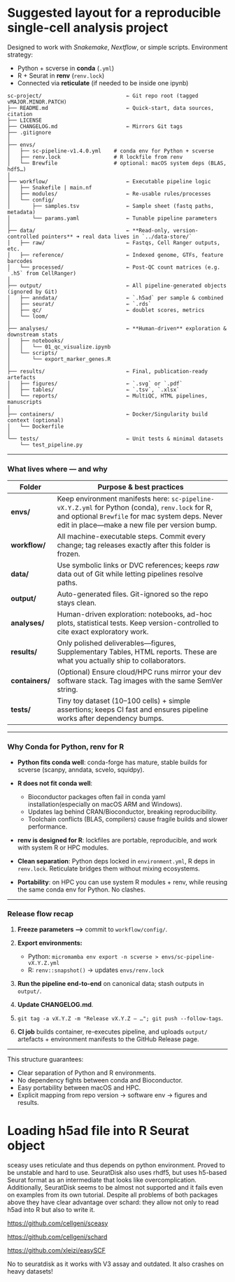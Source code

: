 
# Suggested layout for a reproducible single-cell analysis project

Designed to work with *Snakemake*, *Nextflow*, or simple scripts.
Environment strategy:

* Python + scverse in **conda** (`.yml`)
* R + Seurat in **renv** (`renv.lock`)
* Connected via **reticulate** (if needed to be inside one ipynb)

```
sc-project/                           ← Git repo root (tagged vMAJOR.MINOR.PATCH)
├── README.md                         ← Quick-start, data sources, citation
├── LICENSE
├── CHANGELOG.md                      ← Mirrors Git tags
├── .gitignore
│
├── envs/                             
│   ├── sc-pipeline-v1.4.0.yml    # conda env for Python + scverse
│   ├── renv.lock                 # R lockfile from renv
│   └── Brewfile                  # optional: macOS system deps (BLAS, hdf5…)
│
├── workflow/                         ← Executable pipeline logic
│   ├── Snakefile | main.nf
│   ├── modules/                      ← Re-usable rules/processes
│   └── config/
│       ├── samples.tsv               ← Sample sheet (fastq paths, metadata)
│       └── params.yaml               ← Tunable pipeline parameters
│
├── data/                             ← **Read-only, version-controlled pointers** ➜ real data lives in `../data-store/`
│   ├── raw/                          ← Fastqs, Cell Ranger outputs, etc.
│   ├── reference/                    ← Indexed genome, GTFs, feature barcodes
│   └── processed/                    ← Post-QC count matrices (e.g. `.h5` from CellRanger)
│
├── output/                           ← All pipeline-generated objects (ignored by Git)
│   ├── anndata/                      ← `.h5ad` per sample & combined
│   ├── seurat/                       ← `.rds`
│   ├── qc/                           ← doublet scores, metrics
│   └── loom/
│
├── analyses/                         ← **Human-driven** exploration & downstream stats
│   ├── notebooks/
│   │   └── 01_qc_visualize.ipynb
│   └── scripts/
│       └── export_marker_genes.R
│
├── results/                          ← Final, publication-ready artefacts
│   ├── figures/                      ← `.svg` or `.pdf`
│   ├── tables/                       ← `.tsv`, `.xlsx`
│   └── reports/                      ← MultiQC, HTML pipelines, manuscripts
│
├── containers/                       ← Docker/Singularity build context (optional)
│   └── Dockerfile
│
└── tests/                            ← Unit tests & minimal datasets
    └── test_pipeline.py
```

---

### What lives where — and why

| Folder          | Purpose & best practices                                                                                                                                                                            |
| --------------- | --------------------------------------------------------------------------------------------------------------------------------------------------------------------------------------------------- |
| **envs/**       | Keep environment manifests here: `sc-pipeline-vX.Y.Z.yml` for Python (conda), `renv.lock` for R, and optional `Brewfile` for mac system deps. Never edit in place—make a new file per version bump. |
| **workflow/**   | All machine-executable steps. Commit every change; tag releases exactly after this folder is frozen.                                                                                                |
| **data/**       | Use symbolic links or DVC references; keeps *raw* data out of Git while letting pipelines resolve paths.                                                                                            |
| **output/**     | Auto-generated files. Git-ignored so the repo stays clean.                                                                                                                                          |
| **analyses/**   | Human-driven exploration: notebooks, ad-hoc plots, statistical tests. Keep version-controlled to cite exact exploratory work.                                                                       |
| **results/**    | Only polished deliverables—figures, Supplementary Tables, HTML reports. These are what you actually ship to collaborators.                                                                          |
| **containers/** | (Optional) Ensure cloud/HPC runs mirror your dev software stack. Tag images with the same SemVer string.                                                                                            |
| **tests/**      | Tiny toy dataset (10–100 cells) + simple assertions; keeps CI fast and ensures pipeline works after dependency bumps.                                                                               |

---

### Why Conda for Python, renv for R

* **Python fits conda well**: conda-forge has mature, stable builds for scverse (scanpy, anndata, scvelo, squidpy).
* **R does not fit conda well**:

  * Bioconductor packages often fail in conda yaml installation(especially on macOS ARM and Windows).
  * Updates lag behind CRAN/Bioconductor, breaking reproducibility.
  * Toolchain conflicts (BLAS, compilers) cause fragile builds and slower performance.
* **renv is designed for R**: lockfiles are portable, reproducible, and work with system R or HPC modules.
* **Clean separation**: Python deps locked in `environment.yml`, R deps in `renv.lock`. Reticulate bridges them without mixing ecosystems.
* **Portability**: on HPC you can use system R modules + renv, while reusing the same conda env for Python. No clashes.

---

### Release flow recap

1. **Freeze parameters ⟶** commit to `workflow/config/`.
2. **Export environments:**

   * Python: `micromamba env export -n scverse > envs/sc-pipeline-vX.Y.Z.yml`
   * R: `renv::snapshot()` → updates `envs/renv.lock`
3. **Run the pipeline end-to-end** on canonical data; stash outputs in `output/`.
4. **Update CHANGELOG.md**.
5. `git tag -a vX.Y.Z -m "Release vX.Y.Z – …"; git push --follow-tags`.
6. **CI job** builds container, re-executes pipeline, and uploads `output/` artefacts + environment manifests to the GitHub Release page.

---

This structure guarantees:

* Clear separation of Python and R environments.
* No dependency fights between conda and Bioconductor.
* Easy portability between macOS and HPC.
* Explicit mapping from repo version → software env → figures and results.


 

# Loading h5ad file into R Seurat object

sceasy uses reticulate and thus depends on python environment. Proved to be unstable and hard to use.
SeuratDisk also uses rhdf5, but uses h5-based Seurat format as an intermediate that looks like overcomplication. Additionally, SeuratDisk seems to be almost not supported and it fails even on examples from its own tutorial.
Despite all problems of both packages above they have clear advantage over schard: they allow not only to read h5ad into R but also to write it.

https://github.com/cellgeni/sceasy

https://github.com/cellgeni/schard

https://github.com/xleizi/easySCF

No to seuratdisk as it works with V3 assay and outdated. It also crashes on heavy datasets!



